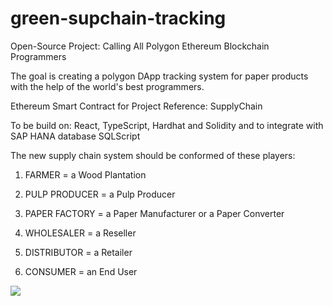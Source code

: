 # green-supchain-tracking

Open-Source Project: Calling All Polygon Ethereum Blockchain Programmers

The goal is creating a polygon DApp tracking system for paper products with the help of the world's best programmers.

Ethereum Smart Contract for Project Reference: SupplyChain

To be build on: React, TypeScript, Hardhat and Solidity and to integrate with SAP HANA database SQLScript

The new supply chain system should be conformed of these players:

1) FARMER = a Wood Plantation

2) PULP PRODUCER = a Pulp Producer

3) PAPER FACTORY = a Paper Manufacturer or a Paper Converter

4) WHOLESALER = a Reseller

5) DISTRIBUTOR = a Retailer

6) CONSUMER = an End User

<img src="'" align="middle" />
